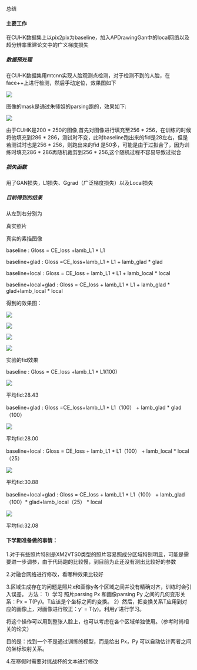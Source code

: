 总结

#### 主要工作

在CUHK数据集上以pix2pix为baseline，加入APDrawingGan中的local网络以及超分辨率重建论文中的广义梯度损失

##### 数据预处理

在CUHK数据集用mtcnn实现人脸观测点检测，对于检测不到的人脸，在face++上进行检测，然后手动定位，效果图如下

![](https://github.com/HDUMIL-Gao-Group/Report/blob/master/2019S2Summary/dln-assets/1.png )

图像的mask是通过朱师姐的parsing跑的，效果如下:

![](https://github.com/HDUMIL-Gao-Group/Report/blob/master/2019S2Summary/dln-assets/2.jpg)



由于CUHK是200 * 250的图像,首先对图像进行填充至256 * 256，在训练的时候将他填充到286 * 286，测试时不变，此时baseline跑出来的fid是28左右，但是若测试时也是256 * 256，则跑出来的fid 是50多，可能是由于过拟合了，因为训练时填充286 * 286再随机裁剪到256 * 256,这个随机过程不容易导致过拟合

##### 损失函数

用了GAN损失，L1损失、Ggrad（广泛梯度损失）以及Local损失

##### 目前得到的结果

从左到右分别为

真实照片

真实的素描图像

baseline  : Gloss = CE_loss +lamb_L1 *  L1

baseline+glad : Gloss =CE_loss+lamb_L1 * L1 + lamb_glad * glad

baseline+local : Gloss = CE_loss + lamb_L1 * L1 + lamb_local * local

baseline+local+glad : Gloss = CE_loss + lamb_L1 * L1 +  lamb_glad * glad+lamb_local * local

得到的效果图：

![](https://github.com/HDUMIL-Gao-Group/Report/blob/master/2019S2Summary/dln-assets/3.jpg)

![](https://github.com/HDUMIL-Gao-Group/Report/blob/master/2019S2Summary/dln-assets/4.jpg)

![](https://github.com/HDUMIL-Gao-Group/Report/blob/master/2019S2Summary/dln-assets/5.jpg)

![](https://github.com/HDUMIL-Gao-Group/Report/blob/master/2019S2Summary/dln-assets/6.jpg)

实验的fid效果

baseline  : Gloss = CE_loss +lamb_L1 *  L1(100)

![](https://github.com/HDUMIL-Gao-Group/Report/blob/master/2019S2Summary/dln-assets/7.png)

平均fid:28.43

baseline+glad : Gloss =CE_loss+lamb_L1 * L1（100） + lamb_glad * glad（100）

![](https://github.com/HDUMIL-Gao-Group/Report/blob/master/2019S2Summary/dln-assets/8.png)

平均fid:28.00

baseline+local : Gloss = CE_loss + lamb_L1 * L1（100） + lamb_local * local（25）

![](https://github.com/HDUMIL-Gao-Group/Report/blob/master/2019S2Summary/dln-assets/9.png)

平均fid:30.88

baseline+local+glad : Gloss = CE_loss + lamb_L1 * L1（100） +  lamb_glad（100）* glad+lamb_local（25） * local

![](https://github.com/HDUMIL-Gao-Group/Report/blob/master/2019S2Summary/dln-assets/10.png)

平均fid:32.08

#### 下学期准备做的事情：

1.对于有些照片特别是XM2VTS0类型的照片容易照成分区域特别明显，可能是需要进一步调参，由于代码跑的比较慢，到目前为止还没有测出比较好的参数

2.对融合网络进行修改，看哪种效果比较好

3.区域生成存在的问题是照片x和画像y各个区域之间并没有精确对齐，训练时会引入误差。
方法：
1）学习 照片parsing Px 和画像parsing Py 之间的几何变形关系：Px = T(Py)。T应该是个坐标之间的变换。
2）然后，把变换关系T应用到对应的画像上，对画像进行校正：y' = T(y)。利用y'进行学习。

将这个操作可以用到整张人脸上，也可以考虑在各个区域单独使用。（参考时尚相关的论文）

目的是：找到一个不是通过训练的模型，而是给出 Px，Py 可以自动估计两者之间的坐标映射关系。

4.在寒假时需要对挑战杯的文本进行修改



